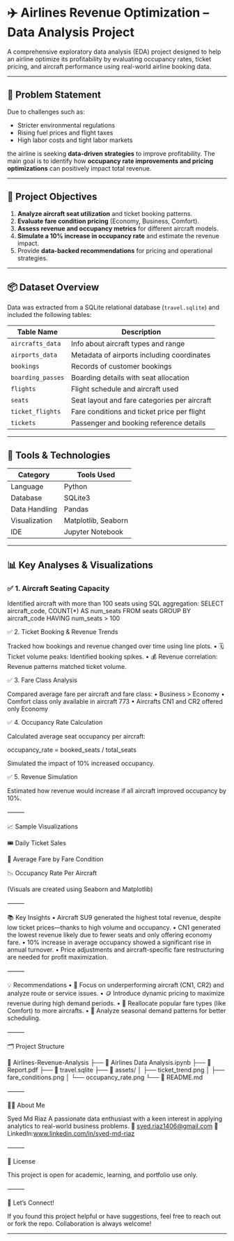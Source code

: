 # ✈️ Airlines Revenue Optimization – Data Analysis Project

A comprehensive exploratory data analysis (EDA) project designed to help an airline optimize its profitability by evaluating occupancy rates, ticket pricing, and aircraft performance using real-world airline booking data.

---

## 🧠 Problem Statement

Due to challenges such as:
- Stricter environmental regulations
- Rising fuel prices and flight taxes
- High labor costs and tight labor markets

the airline is seeking **data-driven strategies** to improve profitability. The main goal is to identify how **occupancy rate improvements and pricing optimizations** can positively impact total revenue.

---

## 🎯 Project Objectives

1. **Analyze aircraft seat utilization** and ticket booking patterns.
2. **Evaluate fare condition pricing** (Economy, Business, Comfort).
3. **Assess revenue and occupancy metrics** for different aircraft models.
4. **Simulate a 10% increase in occupancy rate** and estimate the revenue impact.
5. Provide **data-backed recommendations** for pricing and operational strategies.

---

## 📦 Dataset Overview

Data was extracted from a SQLite relational database (`travel.sqlite`) and included the following tables:

| Table Name        | Description |
|------------------|-------------|
| `aircrafts_data` | Info about aircraft types and range |
| `airports_data`  | Metadata of airports including coordinates |
| `bookings`       | Records of customer bookings |
| `boarding_passes`| Boarding details with seat allocation |
| `flights`        | Flight schedule and aircraft used |
| `seats`          | Seat layout and fare categories per aircraft |
| `ticket_flights` | Fare conditions and ticket price per flight |
| `tickets`        | Passenger and booking reference details |

---

## 🧪 Tools & Technologies

| Category        | Tools Used |
|----------------|------------|
| Language        | Python |
| Database        | SQLite3 |
| Data Handling   | Pandas |
| Visualization   | Matplotlib, Seaborn |
| IDE             | Jupyter Notebook |

---

## 📊 Key Analyses & Visualizations

### ✅ 1. Aircraft Seating Capacity
Identified aircraft with more than 100 seats using SQL aggregation:
SELECT aircraft_code, COUNT(*) AS num_seats
FROM seats
GROUP BY aircraft_code
HAVING num_seats > 100

✅ 2. Ticket Booking & Revenue Trends

Tracked how bookings and revenue changed over time using line plots.
	•	🗓️ Ticket volume peaks: Identified booking spikes.
	•	💰 Revenue correlation: Revenue patterns matched ticket volume.

✅ 3. Fare Class Analysis

Compared average fare per aircraft and fare class:
	•	Business > Economy
	•	Comfort class only available in aircraft 773
	•	Aircrafts CN1 and CR2 offered only Economy

✅ 4. Occupancy Rate Calculation

Calculated average seat occupancy per aircraft:

occupancy_rate = booked_seats / total_seats

Simulated the impact of 10% increased occupancy.

✅ 5. Revenue Simulation

Estimated how revenue would increase if all aircraft improved occupancy by 10%.

⸻

📈 Sample Visualizations

🎟️ Daily Ticket Sales

🛫 Average Fare by Fare Condition

📉 Occupancy Rate Per Aircraft

(Visuals are created using Seaborn and Matplotlib)

⸻

📚 Key Insights
	•	Aircraft SU9 generated the highest total revenue, despite low ticket prices—thanks to high volume and occupancy.
	•	CN1 generated the lowest revenue likely due to fewer seats and only offering economy fare.
	•	10% increase in average occupancy showed a significant rise in annual turnover.
	•	Price adjustments and aircraft-specific fare restructuring are needed for profit maximization.

⸻

💡 Recommendations
	•	🎯 Focus on underperforming aircraft (CN1, CR2) and analyze route or service issues.
	•	🪙 Introduce dynamic pricing to maximize revenue during high demand periods.
	•	🚀 Reallocate popular fare types (like Comfort) to more aircrafts.
	•	📆 Analyze seasonal demand patterns for better scheduling.

⸻

🗂️ Project Structure

📁 Airlines-Revenue-Analysis
├── 📄 Airlines Data Analysis.ipynb
├── 📄 Report.pdf
├── 📄 travel.sqlite
├── 📁 assets/
│   ├── ticket_trend.png
│   ├── fare_conditions.png
│   └── occupancy_rate.png
└── 📄 README.md


⸻

🙋‍♂️ About Me

Syed Md Riaz
A passionate data enthusiast with a keen interest in applying analytics to real-world business problems.
📧 syed.riaz1406@gmail.com
🔗 LinkedIn:www.linkedin.com/in/syed-md-riaz

⸻

📄 License

This project is open for academic, learning, and portfolio use only.

⸻

🔗 Let’s Connect!

If you found this project helpful or have suggestions, feel free to reach out or fork the repo. Collaboration is always welcome!

---
